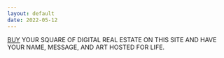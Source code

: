 ```yaml
---
layout: default
date: 2022-05-12
---
```


<a href="/">BUY</a> YOUR SQUARE OF DIGITAL REAL ESTATE ON THIS SITE AND HAVE YOUR NAME, MESSAGE, AND ART HOSTED FOR LIFE. 

